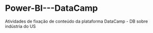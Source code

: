 # Power-BI---DataCamp
Atividades de fixação de conteúdo da plataforma DataCamp - DB sobre indústria do US
